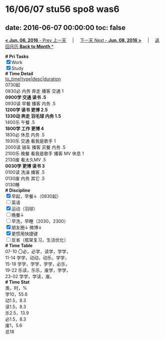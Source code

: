 # 16/06/07 stu56 spo8 was6

date: 2016-06-07 00:00:00
toc: false
---
[**< Jun. 06, 2016** - Prev 上一天](/lifelogs/2016/06/d06.md) &nbsp; &nbsp; | &nbsp; &nbsp; [下一天 Next - **Jun. 08, 2016 >**](/lifelogs/2016/06/d08.md) &nbsp; &nbsp; |  &nbsp; &nbsp; [返回月历 **Back to Month ^**](/lifelogs/2016/06/index.md)
<br/><div><b># Pri Tasks</b></div><div><input checked="true" type="checkbox"/>Work</div><div><input checked="true" type="checkbox"/>Study</div><div><b># Time Detail</b></div><div><u>to_time|type|desc|duration</u></div><div>0730起</div><div>0830必 内务 奔走 播客 交通 1</div><div><b>0900学 交通 读书 .5</b></div><div>0930读 早餐 播客 内务 .5</div><div><b>1200学 读书 更博 2.5</b></div><div><b>1330动 奔走 羽毛球 内务 1.5</b></div><div>1400乐 午餐 .5</div><div><b>1800学 工作 更博 4</b></div><div>1830必 休息 内务 .5</div><div>1930乐 交通 看我是歌手 1</div><div>2000读 骑车 播客 买餐 内务 .5</div><div>2100乐 晚餐 看我是歌手 播客 MV 休息 1</div><div>2130废 看太久MV .5</div><div><b>0030学 更博 读书 3</b></div><div>0100读 洗澡 播客 .5</div><div>0130废 内务 其它 .5</div><div>0130睡</div><div><b># Discipline</b></div><div><input checked="true" type="checkbox"/>早起，早餐↓（0830起）</div><div><input type="checkbox"/>英语</div><div><input checked="true" type="checkbox"/>运动（羽球）</div><div><input type="checkbox"/>晚餐↓</div><div><input type="checkbox"/>早洗，早睡（2030，2300）</div><div><b><input checked="true" type="checkbox"/></b>朋友圈↓ 微博↓</div><div><input checked="true" type="checkbox"/>更惯用快捷键</div><div><input type="checkbox"/>反省（框架复习，生活优化）</div><div><b># Time Table</b></div><div>07-10 〇必，必学，读学，学学，</div><div>11-14 学学，动动，动乐，学学，</div><div>15-18 学学，学学，学学，必乐，</div><div>19-22 乐读，乐乐，废学，学学，</div><div>23-02 学学，学读，废。</div><div><b># Time Stat</b></div><div>类，时，%</div><div>学10，55.6</div><div>动1.5，8.3</div><div>读1.5，8.3</div><div>乐2.5，13.9</div><div>必1.5，8.3</div><div>废1，5.6</div><div>总18</div>
